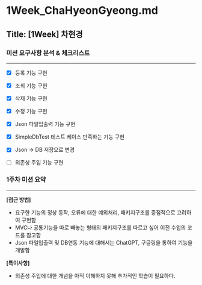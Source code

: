 # 1Week_ChaHyeonGyeong.md

## Title: [1Week] 차현경

### 미션 요구사항 분석 & 체크리스트

---

- [x] 등록 기능 구현
- [x] 조회 기능 구현
- [x] 삭제 기능 구현
- [x] 수정 기능 구현
- [x] Json 파일입출력 기능 구현
- [x] SimpleDbTest 테스트 케이스 만족하는 기능 구현
- [x] Json -> DB 저장으로 변경
- [ ] 의존성 주입 기능 구현


### 1주차 미션 요약

---

**[접근 방법]**

- 요구한 기능의 정상 동작, 오류에 대한 예외처리, 패키지구조를 중점적으로 고려하여 구현함
- MVC나 공통기능을 따로 빼놓는 형태의 패키지구조를 따르고 싶어 이전 수업의 코드를 참고함
- Json 파일입출력 및 DB연동 기능에 대해서는 ChatGPT, 구글링을 통하여 기능을 개발함

**[특이사항]**

- 의존성 주입에 대한 개념을 아직 이해하지 못해 추가적인 학습이 필요하다.
